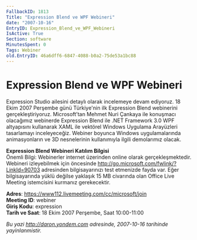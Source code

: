 ```yaml
---
FallbackID: 1813
Title: "Expression Blend ve WPF Webineri"
date: "2007-10-16"
EntryID: Expression_Blend_ve_WPF_Webineri
IsActive: True
Section: software
MinutesSpent: 0
Tags: Webiner
old.EntryID: 46a6dff6-6847-4088-b0a2-75de53a1bc88
---
```

# Expression Blend ve WPF Webineri
Expression Studio ailesini detaylı olarak incelemeye devam ediyoruz. 18
Ekim 2007 Perşembe günü Türkiye'nin ilk Expression Blend webinerini
gerçekleştiriyoruz. Microsoft’tan Mehmet Nuri Çankaya ile konuşmacı
olacağımız webinerde Expression Blend ile .NET Framework 3.0 WPF
altyapısını kullanarak XAML ile vektörel Windows Uygulama Arayüzleri
tasarlamayı inceleyeceğiz. Webiner boyunca Windows uygulamalarında
animasyonların ve 3D nesnelerinin kullanımıyla ilgili demolarımız
olacak.

**Expression Blend Webineri Katılım Bilgisi**\
 Önemli Bilgi: Webinerler internet üzerinden online olarak
gerçekleşmektedir. Webineri izleyebilmek için öncesinde
<http://go.microsoft.com/fwlink/?LinkId=90703> adresinden
bilgisayarınızı test etmenizde fayda var. Eğer bilgisayarında yüklü
değilse yaklaşık 15 MB civarında olan Office Live Meeting istemcisini
kurmanız gerekecektir.

**Adres**: <https://www112.livemeeting.com/cc/microsoft/join>\
 **Meeting ID**: webiner\
 **Giriş Kodu**: expression\
 **Tarih ve Saat**: 18 Ekim 2007 Perşembe, Saat 10:00-11:00



*Bu yazi http://daron.yondem.com adresinde, 2007-10-16 tarihinde yayinlanmistir.*
